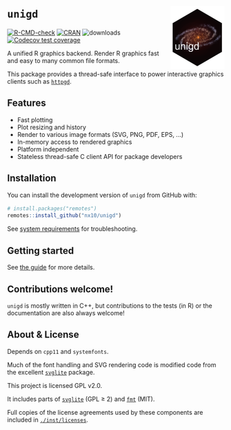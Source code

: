 # `unigd` <img src="man/figures/logo.png" align="right" width="25%"/>


<!-- badges: start -->
[![R-CMD-check](https://github.com/nx10/unigd/actions/workflows/R-CMD-check.yaml/badge.svg)](https://github.com/nx10/unigd/actions/workflows/R-CMD-check.yaml)
[![CRAN](https://www.r-pkg.org/badges/version/unigd)](https://CRAN.R-project.org/package=unigd)
![downloads](https://cranlogs.r-pkg.org/badges/grand-total/unigd)
[![Codecov test coverage](https://codecov.io/gh/nx10/unigd/branch/master/graph/badge.svg)](https://app.codecov.io/gh/nx10/unigd?branch=master)
<!-- badges: end -->

A unified R graphics backend. Render R graphics fast and easy to many common file formats.

This package provides a thread-safe interface to power interactive graphics clients such as [`httpgd`](https://github.com/nx10/httpgd).

## Features

* Fast plotting
* Plot resizing and history
* Render to various image formats (SVG, PNG, PDF, EPS, ...)
* In-memory access to rendered graphics
* Platform independent
* Stateless thread-safe C client API for package developers

## Installation

You can install the development version of `unigd` from GitHub with:

``` r
# install.packages("remotes")
remotes::install_github("nx10/unigd")
```

See [system requirements](https://nx10.github.io/unigd/articles/a00_installation.html#system-requirements) for troubleshooting.

## Getting started

See [the guide](https://nx10.github.io/unigd/articles/b00_guide.html) for more details.

## Contributions welcome!

`unigd` is mostly written in C++, but contributions to the tests (in R) or the documentation are also always welcome!

## About &amp; License

Depends on `cpp11` and `systemfonts`.
    
Much of the font handling and SVG rendering code is modified code from the excellent [`svglite`](<https://github.com/r-lib/svglite>) package.

This project is licensed GPL v2.0.

It includes parts of [`svglite`](<https://github.com/r-lib/svglite>) (GPL &geq; 2) and [`fmt`](https://github.com/fmtlib/fmt) (MIT).

Full copies of the license agreements used by these components are included in [`./inst/licenses`](https://github.com/nx10/unigd/tree/master/inst/licenses).
